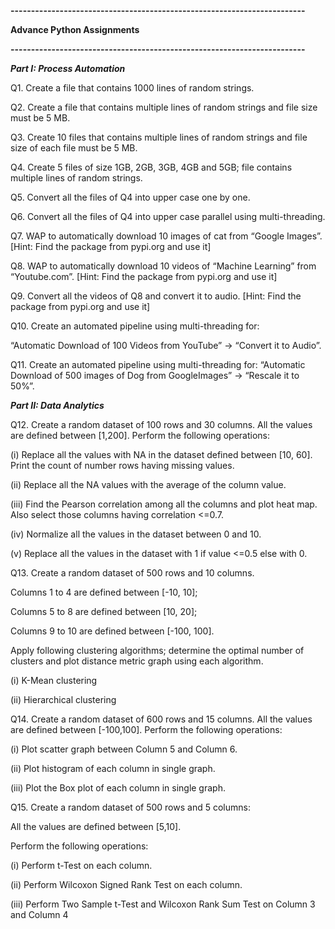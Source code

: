 **------------------------------------------------------------------------**

**Advance Python Assignments**

**------------------------------------------------------------------------**


_**Part I: Process Automation**_

Q1. Create a file that contains 1000 lines of random strings.

Q2. Create a file that contains multiple lines of random strings and file size must be 5 MB.

Q3. Create 10 files that contains multiple lines of random strings and file size of each file must be 5 MB.

Q4. Create 5 files of size 1GB, 2GB, 3GB, 4GB and 5GB; file contains multiple lines of random strings.

Q5. Convert all the files of Q4 into upper case one by one.

Q6. Convert all the files of Q4 into upper case parallel using multi-threading.

Q7. WAP to automatically download 10 images of cat from “Google Images”. [Hint: Find the package from
pypi.org and use it]

Q8. WAP to automatically download 10 videos of “Machine Learning” from “Youtube.com”. [Hint: Find the
package from pypi.org and use it]

Q9. Convert all the videos of Q8 and convert it to audio. [Hint: Find the package from pypi.org and use it]

Q10. Create an automated pipeline using multi-threading for:

“Automatic Download of 100 Videos from YouTube” → “Convert it to Audio”.

Q11. Create an automated pipeline using multi-threading for: “Automatic Download of 500 images of Dog from
GoogleImages” → “Rescale it to 50%”.

_**Part II: Data Analytics**_

Q12. Create a random dataset of 100 rows and 30 columns. All the values are defined between [1,200]. Perform
the following operations:

(i) Replace all the values with NA in the dataset defined between [10, 60]. Print the count of number
rows having missing values.

(ii) Replace all the NA values with the average of the column value.

(iii) Find the Pearson correlation among all the columns and plot heat map. Also select those columns having correlation <=0.7.

(iv) Normalize all the values in the dataset between 0 and 10.

(v) Replace all the values in the dataset with 1 if value <=0.5 else with 0.

Q13. Create a random dataset of 500 rows and 10 columns.

Columns 1 to 4 are defined between [-10, 10];

Columns 5 to 8 are defined between [10, 20];

Columns 9 to 10 are defined between [-100, 100].

Apply following clustering algorithms; determine the optimal number of clusters and plot distance metric
graph using each algorithm.

(i) K-Mean clustering

(ii) Hierarchical clustering

Q14. Create a random dataset of 600 rows and 15 columns. All the values are defined between [-100,100].
Perform the following operations:

(i) Plot scatter graph between Column 5 and Column 6.

(ii) Plot histogram of each column in single graph.

(iii) Plot the Box plot of each column in single graph.

Q15. Create a random dataset of 500 rows and 5 columns:

All the values are defined between [5,10].

Perform the following operations:

(i) Perform t-Test on each column.

(ii) Perform Wilcoxon Signed Rank Test on each column.

(iii) Perform Two Sample t-Test and Wilcoxon Rank Sum Test on Column 3 and Column 4
